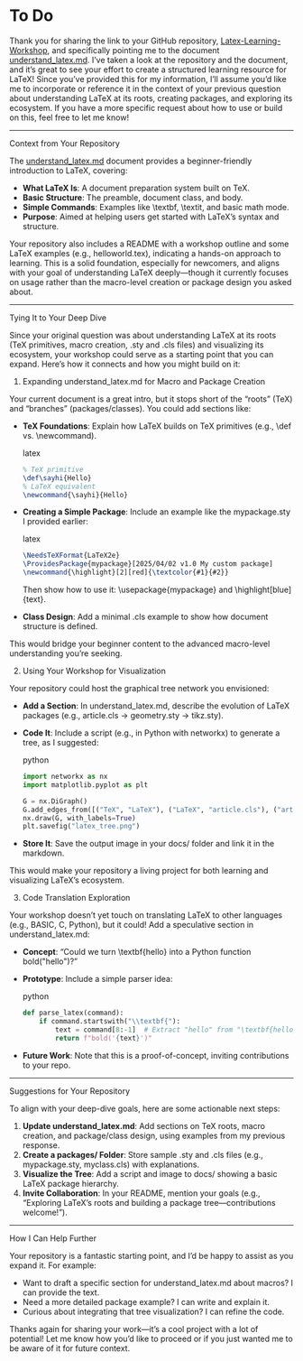 # To Do


Thank you for sharing the link to your GitHub repository, [Latex-Learning-Workshop](https://github.com/DavitTec/Latex-Learning-Workshop), and specifically pointing me to the document [understand_latex.md](https://github.com/DavitTec/Latex-Learning-Workshop/blob/master/docs/understand_latex.md). I’ve taken a look at the repository and the document, and it’s great to see your effort to create a structured learning resource for LaTeX! Since you’ve provided this for my information, I’ll assume you’d like me to incorporate or reference it in the context of your previous question about understanding LaTeX at its roots, creating packages, and exploring its ecosystem. If you have a more specific request about how to use or build on this, feel free to let me know!

------

Context from Your Repository

The [understand_latex.md](https://github.com/DavitTec/Latex-Learning-Workshop/blob/master/docs/understand_latex.md) document provides a beginner-friendly introduction to LaTeX, covering:

- **What LaTeX Is**: A document preparation system built on TeX.
- **Basic Structure**: The preamble, document class, and body.
- **Simple Commands**: Examples like \textbf, \textit, and basic math mode.
- **Purpose**: Aimed at helping users get started with LaTeX’s syntax and structure.

Your repository also includes a README with a workshop outline and some LaTeX examples (e.g., helloworld.tex), indicating a hands-on approach to learning. This is a solid foundation, especially for newcomers, and aligns with your goal of understanding LaTeX deeply—though it currently focuses on usage rather than the macro-level creation or package design you asked about.

------

Tying It to Your Deep Dive

Since your original question was about understanding LaTeX at its roots (TeX primitives, macro creation, .sty and .cls files) and visualizing its ecosystem, your workshop could serve as a starting point that you can expand. Here’s how it connects and how you might build on it:

1. Expanding understand_latex.md for Macro and Package Creation

Your current document is a great intro, but it stops short of the “roots” (TeX) and “branches” (packages/classes). You could add sections like:

- **TeX Foundations**: Explain how LaTeX builds on TeX primitives (e.g., \def vs. \newcommand).

  latex

  ```latex
  % TeX primitive
  \def\sayhi{Hello}
  % LaTeX equivalent
  \newcommand{\sayhi}{Hello}
  ```

- **Creating a Simple Package**: Include an example like the mypackage.sty I provided earlier:

  latex

  ```latex
  \NeedsTeXFormat{LaTeX2e}
  \ProvidesPackage{mypackage}[2025/04/02 v1.0 My custom package]
  \newcommand{\highlight}[2][red]{\textcolor{#1}{#2}}
  ```

  Then show how to use it: \usepackage{mypackage} and \highlight[blue]{text}.

- **Class Design**: Add a minimal .cls example to show how document structure is defined.

This would bridge your beginner content to the advanced macro-level understanding you’re seeking.

2. Using Your Workshop for Visualization

Your repository could host the graphical tree network you envisioned:

- **Add a Section**: In understand_latex.md, describe the evolution of LaTeX packages (e.g., article.cls → geometry.sty → tikz.sty).

- **Code It**: Include a script (e.g., in Python with networkx) to generate a tree, as I suggested:

  python

  ```python
  import networkx as nx
  import matplotlib.pyplot as plt
  
  G = nx.DiGraph()
  G.add_edges_from([("TeX", "LaTeX"), ("LaTeX", "article.cls"), ("article.cls", "geometry.sty")])
  nx.draw(G, with_labels=True)
  plt.savefig("latex_tree.png")
  ```

- **Store It**: Save the output image in your docs/ folder and link it in the markdown.

This would make your repository a living project for both learning and visualizing LaTeX’s ecosystem.

3. Code Translation Exploration

Your workshop doesn’t yet touch on translating LaTeX to other languages (e.g., BASIC, C, Python), but it could! Add a speculative section in understand_latex.md:

- **Concept**: “Could we turn \textbf{hello} into a Python function bold("hello")?”

- **Prototype**: Include a simple parser idea:

  python

  ```python
  def parse_latex(command):
      if command.startswith("\\textbf{"):
          text = command[8:-1]  # Extract "hello" from "\textbf{hello}"
          return f"bold('{text}')"
  ```

- **Future Work**: Note that this is a proof-of-concept, inviting contributions to your repo.

------

Suggestions for Your Repository

To align with your deep-dive goals, here are some actionable next steps:

1. **Update understand_latex.md**: Add sections on TeX roots, macro creation, and package/class design, using examples from my previous response.
2. **Create a packages/ Folder**: Store sample .sty and .cls files (e.g., mypackage.sty, myclass.cls) with explanations.
3. **Visualize the Tree**: Add a script and image to docs/ showing a basic LaTeX package hierarchy.
4. **Invite Collaboration**: In your README, mention your goals (e.g., “Exploring LaTeX’s roots and building a package tree—contributions welcome!”).

------

How I Can Help Further

Your repository is a fantastic starting point, and I’d be happy to assist as you expand it. For example:

- Want to draft a specific section for understand_latex.md about macros? I can provide the text.
- Need a more detailed package example? I can write and explain it.
- Curious about integrating that tree visualization? I can refine the code.

Thanks again for sharing your work—it’s a cool project with a lot of potential! Let me know how you’d like to proceed or if you just wanted me to be aware of it for future context.